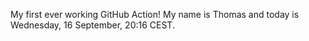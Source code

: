 My first ever working GitHub Action!
My name is Thomas and today is Wednesday, 16 September, 20:16 CEST. 
